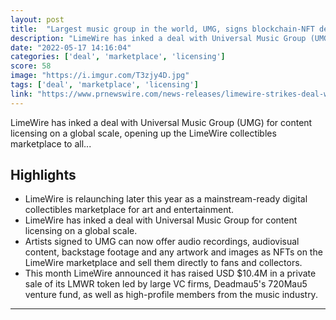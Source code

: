 ```yaml
---
layout: post
title:  "Largest music group in the world, UMG, signs blockchain-NFT deal with Limewire-Algorand"
description: "LimeWire has inked a deal with Universal Music Group (UMG) for content licensing on a global scale, opening up the LimeWire collectibles marketplace to all..."
date: "2022-05-17 14:16:04"
categories: ['deal', 'marketplace', 'licensing']
score: 58
image: "https://i.imgur.com/T3zjy4D.jpg"
tags: ['deal', 'marketplace', 'licensing']
link: "https://www.prnewswire.com/news-releases/limewire-strikes-deal-with-universal-music-group-for-its-music-nft-licensing-platform-301548725.html"
---
```


LimeWire has inked a deal with Universal Music Group (UMG) for content licensing on a global scale, opening up the LimeWire collectibles marketplace to all...

## Highlights

- LimeWire is relaunching later this year as a mainstream-ready digital collectibles marketplace for art and entertainment.
- LimeWire has inked a deal with Universal Music Group for content licensing on a global scale.
- Artists signed to UMG can now offer audio recordings, audiovisual content, backstage footage and any artwork and images as NFTs on the LimeWire marketplace and sell them directly to fans and collectors.
- This month LimeWire announced it has raised USD $10.4M in a private sale of its LMWR token led by large VC firms, Deadmau5's 720Mau5 venture fund, as well as high-profile members from the music industry.

---
